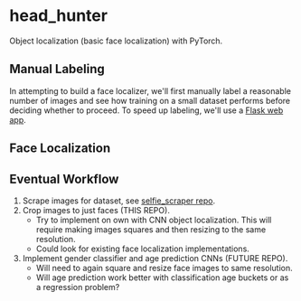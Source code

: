 # head_hunter

Object localization (basic face localization) with PyTorch.


## Manual Labeling

In attempting to build a face localizer, we'll first manually label a reasonable number of images and see how training on a small dataset performs before deciding whether to proceed. To speed up labeling, we'll use a [Flask web app](./labeling).


## Face Localization




## Eventual Workflow

1. Scrape images for dataset, see [selfie_scraper repo](https://github.com/dliedtka/selfie_scraper).
2. Crop images to just faces (THIS REPO).
    - Try to implement on own with CNN object localization. This will require making images squares and then resizing to the same resolution.
    - Could look for existing face localization implementations.
3. Implement gender classifier and age prediction CNNs (FUTURE REPO).
    - Will need to again square and resize face images to same resolution.
    - Will age prediction work better with classification age buckets or as a regression problem?
